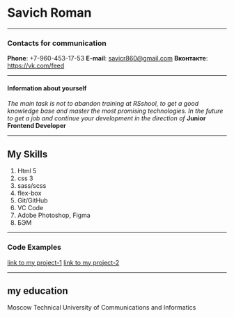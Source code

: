 # Savich Roman 
******
### Contacts for communication
**Phone**: +7-960-453-17-53
**E-mail**: savicr860@gmail.com
**Вконтакте**: https://vk.com/feed
*******
#### Information about yourself
_The main task is not to abandon training at RSshool, to get a good knowledge base and master the most promising technologies. In the future to get a job and continue your development in the direction of_ **Junior Frontend Developer**
*********
## My Skills
1. Html 5
2. css 3
3. sass/scss
4. flex-box
5. Git/GitHub
6. VC Code
7. Adobe Photoshop, Figma
8. БЭМ
***
### Code Examples
[link to my project-1](https://github.com/Savich01/project-js.git)
[link to my project-2](https://github.com/Savich01/anim.git)
****
## my education
Moscow Technical University of Communications and Informatics